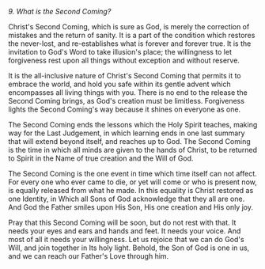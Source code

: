 *9. What is the Second Coming?*

Christ's Second Coming, which is sure as God, is merely the correction of mistakes and the return of sanity. It is a part of the condition which restores the never-lost, and re-establishes what is forever and forever true. It is the invitation to God's Word to take illusion's place; the willingness to let forgiveness rest upon all things without exception and without reserve.

It is the all-inclusive nature of Christ's Second Coming that permits it to embrace the world, and hold you safe within its gentle advent which encompasses all living things with you. There is no end to the release the Second Coming brings, as God's creation must be limitless. Forgiveness lights the Second Coming's way because it shines on everyone as one.

The Second Coming ends the lessons which the Holy Spirit teaches, making way for the Last Judgement, in which learning ends in one last summary that will extend beyond itself, and reaches up to God. The Second Coming is the time in which all minds are given to the hands of Christ, to be returned to Spirit in the Name of true creation and the Will of God.

The Second Coming is the one event in time which time itself can not affect. For every one who ever came to die, or yet will come or who is present now, is equally released from what he made. In this equality is Christ restored as one Identity, in Which all Sons of God acknowledge that they all are one. And God the Father smiles upon His Son, His one creation and His only joy.

Pray that this Second Coming will be soon, but do not rest with that. It needs your eyes and ears and hands and feet. It needs your voice. And most of all it needs your willingness. Let us rejoice that we can do God's Will, and join together in Its holy light. Behold, the Son of God is one in us, and we can reach our Father's Love through him.